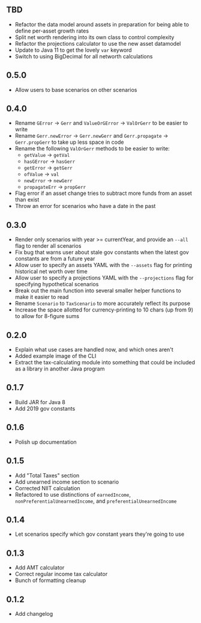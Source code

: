 ## TBD
* Refactor the data model around assets in preparation for being able to define per-asset growth rates
* Split net worth rendering into its own class to control complexity
* Refactor the projections calculator to use the new asset datamodel
* Update to Java 11 to get the lovely `var` keyword
* Switch to using BigDecimal for all networth calculations

## 0.5.0
* Allow users to base scenarios on other scenarios

## 0.4.0
* Rename `GError` -> `Gerr` and `ValueOrGError` -> `ValOrGerr` to be easier to write
* Rename `Gerr.newError` -> `Gerr.newGerr` and `Gerr.propagate` -> `Gerr.propGerr` to take up less space in code
* Rename the following `ValOrGerr` methods to be easier to write:
    * `getValue` -> `getVal`
    * `hasGError` -> `hasGerr`
    * `getError` -> `getGerr`
    * `ofValue` -> `val`
    * `newError` -> `newGerr`
    * `propagateErr` -> `propGerr`
* Flag error if an asset change tries to subtract more funds from an asset than exist
* Throw an error for scenarios who have a date in the past

## 0.3.0
* Render only scenarios with year >= currentYear, and provide an `--all` flag to render all scenarios
* Fix bug that warns user about stale gov constants when the latest gov constants are from a future year
* Allow user to specify an assets YAML with the `--assets` flag for printing historical net worth over time
* Allow user to specify a projections YAML with the `--projections` flag for specifying hypothetical scenarios
* Break out the main function into several smaller helper functions to make it easier to read
* Rename `Scenario` to `TaxScenario` to more accurately reflect its purpose
* Increase the space allotted for currency-printing to 10 chars (up from 9) to allow for 8-figure sums

## 0.2.0
* Explain what use cases are handled now, and which ones aren't
* Added example image of the CLI
* Extract the tax-calculating module into something that could be included as a library in another Java program

## 0.1.7
* Build JAR for Java 8
* Add 2019 gov constants

## 0.1.6
* Polish up documentation

## 0.1.5
* Add "Total Taxes" section
* Add unearned income section to scenario
* Corrected NIIT calculation
* Refactored to use distinctions of `earnedIncome`, `nonPreferentialUnearnedIncome`, and `preferentialUnearnedIncome`

## 0.1.4
* Let scenarios specify which gov constant years they're going to use

## 0.1.3
* Add AMT calculator
* Correct regular income tax calculator
* Bunch of formatting cleanup

## 0.1.2
* Add changelog
